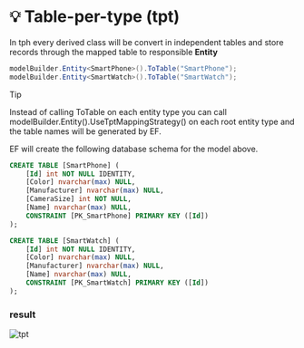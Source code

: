 # :bulb: Table-per-type (tpt)


In tph every derived class will be convert in independent tables and store records through the mapped table to responsible **Entity**
```cs
modelBuilder.Entity<SmartPhone>().ToTable("SmartPhone");
modelBuilder.Entity<SmartWatch>().ToTable("SmartWatch");
```


> [!TIP]
> Instead of calling ToTable on each entity type you can call modelBuilder.Entity<SmartWatch>().UseTptMappingStrategy() on each root entity type and the table names will be generated by EF.


EF will create the following database schema for the model above.
```sql
CREATE TABLE [SmartPhone] (
    [Id] int NOT NULL IDENTITY,
    [Color] nvarchar(max) NULL,
    [Manufacturer] nvarchar(max) NULL,
    [CameraSize] int NOT NULL,
    [Name] nvarchar(max) NULL,
    CONSTRAINT [PK_SmartPhone] PRIMARY KEY ([Id])
);

CREATE TABLE [SmartWatch] (
    [Id] int NOT NULL IDENTITY,
    [Color] nvarchar(max) NULL,
    [Manufacturer] nvarchar(max) NULL,
    [Name] nvarchar(max) NULL,
    CONSTRAINT [PK_SmartWatch] PRIMARY KEY ([Id])
);
```

### result

![tpt](https://github.com/amirhosseinhosseinzadeh/Ef_Inheritance/assets/77617352/5c3ce194-2ee8-457d-9217-d6d97eb907ae)
